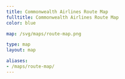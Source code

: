 ```yaml
---
title: Commonwealth Airlines Route Map
fulltitle: Commonwealth Airlines Route Map
color: blue

map: /svg/maps/route-map.png

type: map
layout: map

aliases:
- /maps/route-map/
---
```

